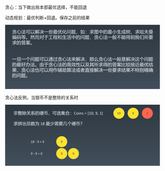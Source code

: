 贪心：当下做出局本部最优选择，不能回退

动态规划：最优判断+回退。保存之前的结果

![贪心算法.jpg](assets/20201124103419-tulo3vc-贪心算法.jpg)

贪心法反例，当银币不是整除的关系时

![贪心法反例.jpg](assets/20201124103943-p4p5666-贪心法反例.jpg)
